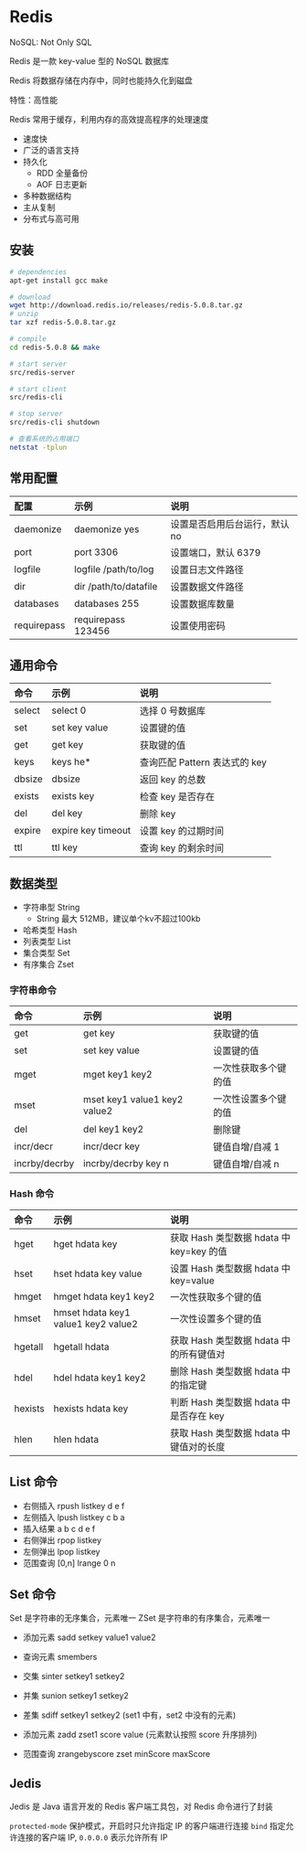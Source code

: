 # Redis

NoSQL: Not Only SQL

Redis 是一款 key-value 型的  NoSQL 数据库

Redis 将数据存储在内存中，同时也能持久化到磁盘

特性：高性能

Redis 常用于缓存，利用内存的高效提高程序的处理速度

- 速度快
- 广泛的语言支持
- 持久化
  - RDD 全量备份
  - AOF 日志更新
- 多种数据结构
- 主从复制
- 分布式与高可用

## 安装

```bash
# dependencies
apt-get install gcc make

# download
wget http://download.redis.io/releases/redis-5.0.8.tar.gz
# unzip
tar xzf redis-5.0.8.tar.gz

# compile
cd redis-5.0.8 && make

# start server
src/redis-server

# start client
src/redis-cli

# stop server
src/redis-cli shutdown

# 查看系统的占用端口
netstat -tplun
```

## 常用配置

| 配置        | 示例                   | 说明                        |
|:------------|:----------------------|:----------------------------|
| daemonize   | daemonize yes         | 设置是否启用后台运行，默认 no |
| port        | port 3306             | 设置端口，默认 6379          |
| logfile     | logfile /path/to/log  | 设置日志文件路径             |
| dir         | dir /path/to/datafile | 设置数据文件路径             |
| databases   | databases 255         | 设置数据库数量               |
| requirepass | requirepass 123456    | 设置使用密码                 |

## 通用命令

| 命令   | 示例                | 说明                         |
|:-------|:-------------------|:-----------------------------|
| select | select 0           | 选择 0 号数据库               |
| set    | set key value      | 设置键的值                    |
| get    | get key            | 获取键的值                    |
| keys   | keys he*           | 查询匹配 Pattern 表达式的 key |
| dbsize | dbsize             | 返回 key 的总数               |
| exists | exists key         | 检查 key 是否存在             |
| del    | del key            | 删除 key                     |
| expire | expire key timeout | 设置 key 的过期时间           |
| ttl    | ttl key            | 查询 key 的剩余时间           |

## 数据类型

- 字符串型 String
  - String 最大 512MB，建议单个kv不超过100kb
- 哈希类型 Hash
- 列表类型 List
- 集合类型 Set
- 有序集合 Zset

### 字符串命令

| 命令          | 示例                          | 说明               |
|:--------------|:-----------------------------|:--------------------|
| get           | get key                      | 获取键的值          |
| set           | set key value                | 设置键的值          |
| mget          | mget key1 key2               | 一次性获取多个键的值 |
| mset          | mset key1 value1 key2 value2 | 一次性设置多个键的值 |
| del           | del key1 key2                | 删除键              |
| incr/decr     | incr/decr key                | 键值自增/自减 1     |
| incrby/decrby | incrby/decrby key n          | 键值自增/自减 n     |

### Hash 命令

| 命令    | 示例                                 | 说明                                    |
|:--------|:------------------------------------|:----------------------------------------|
| hget    | hget hdata key                      | 获取 Hash 类型数据 hdata 中 key=key 的值 |
| hset    | hset hdata key value                | 设置 Hash 类型数据 hdata 中 key=value    |
| hmget   | hmget hdata key1 key2               | 一次性获取多个键的值                     |
| hmset   | hmset hdata key1 value1 key2 value2 | 一次性设置多个键的值                     |
| hgetall | hgetall hdata                       | 获取 Hash 类型数据 hdata 中的所有键值对   |
| hdel    | hdel hdata key1 key2                | 删除 Hash 类型数据 hdata 中的指定键      |
| hexists | hexists hdata key                   | 判断 Hash 类型数据 hdata 中是否存在 key  |
| hlen    | hlen hdata                          | 获取 Hash 类型数据 hdata 中键值对的长度   |

## List 命令

- 右侧插入 rpush listkey d e f
- 左侧插入 lpush listkey c b a
- 插入结果 a b c d e f
- 右侧弹出 rpop listkey
- 左侧弹出 lpop listkey
- 范围查询 [0,n] lrange 0 n

## Set 命令

Set 是字符串的无序集合，元素唯一
ZSet 是字符串的有序集合，元素唯一

- 添加元素 sadd setkey value1 value2
- 查询元素 smembers
- 交集 sinter setkey1 setkey2
- 并集 sunion setkey1 setkey2
- 差集 sdiff setkey1 setkey2 (set1 中有，set2 中没有的元素)

- 添加元素 zadd zset1 score value (元素默认按照 score 升序排列)
- 范围查询 zrangebyscore zset minScore maxScore

## Jedis

Jedis 是 Java 语言开发的 Redis 客户端工具包，对 Redis 命令进行了封装

`protected-mode` 保护模式，开启时只允许指定 IP 的客户端进行连接
`bind` 指定允许连接的客户端 IP, `0.0.0.0` 表示允许所有 IP